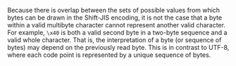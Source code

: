 Because there is overlap between the sets of possible values from which bytes can be drawn in the Shift-JIS encoding, it is not the case that a byte within a valid multibyte character cannot represent another valid character.  For example, `\x40` is both a valid second byte in a two-byte sequence and a valid whole character.  That is, the interpretation of a byte (or sequence of bytes) may depend on the previously read byte.  This is in contrast to UTF-8, where each code point is represented by a unique sequence of bytes.
